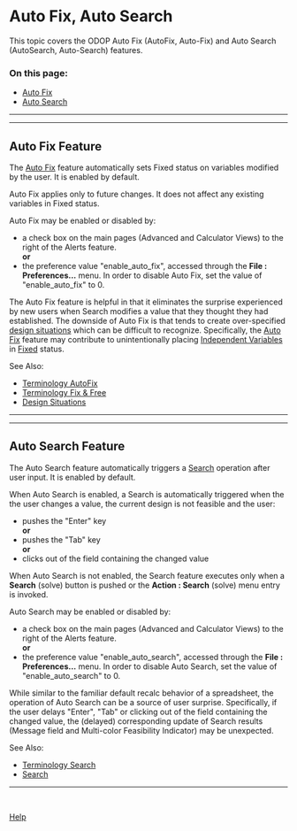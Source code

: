 # Auto Fix, Auto Search

This topic covers the ODOP Auto Fix (AutoFix, Auto-Fix) and Auto Search (AutoSearch, Auto-Search) features.

### On this page:  
 - [Auto Fix](autoFixAutoSearch.html#autoFix)  
 - [Auto Search](autoFixAutoSearch.html#autoSearch)  

___

<a id="autoFix"></a>  
___

## Auto Fix Feature   
The [Auto Fix](/docs/Help/terminology.html#autoFix) feature 
automatically sets Fixed status on variables modified by the user. 
It is enabled by default. 

Auto Fix applies only to future changes.
It does not affect any existing variables in Fixed status.

Auto Fix may be enabled or disabled by: 
 -  a check box on the main pages (Advanced and Calculator Views) to the right of the Alerts feature.   
 **or** 
 - the preference value "enable_auto_fix", accessed through the **File : Preferences...** menu. 
In order to disable Auto Fix, set the value of "enable_auto_fix" to 0. 

The Auto Fix feature is helpful in that it eliminates the surprise experienced by new users 
when Search modifies a value that they thought they had established. 
The downside of Auto Fix is that tends to create over-specified [design situations](/docs/Help/designSituations.html) 
which can be difficult to recognize. 
Specifically, the [Auto Fix](/docs/Help/terminology.html#autoFix) feature may contribute to unintentionally 
placing [Independent Variables](/docs/Help/terminology.html#independentVar) in [Fixed](/docs/Help/terminology.html#fix) status.

See Also:
 - [Terminology AutoFix](/docs/Help/terminology.html#autoFix)  
 - [Terminology Fix & Free](/docs/Help/terminology.html#fix)  
 - [Design Situations](/docs/Help/designSituations.html)  

___

<a id="autoSearch"></a>  
___

## Auto Search Feature
The Auto Search feature automatically triggers a [Search](/docs/Help/terminology.html#search) operation after user input.
It is enabled by default. 

When Auto Search is enabled, 
a Search is automatically triggered when the the user changes a value, the current design is not feasible and the user: 
 - pushes the "Enter" key <br/> **or** 
 - pushes the "Tab" key <br/> **or** 
 - clicks out of the field containing the changed value  
 
When Auto Search is not enabled, 
the Search feature executes only when a **Search** (solve) button is pushed or the **Action : Search** (solve) menu entry is invoked.

Auto Search may be enabled or disabled by: 
 -  a check box on the main pages (Advanced and Calculator Views) to the right of the Alerts feature.  
 **or** 
 - the preference value "enable_auto_search", accessed through the **File : Preferences...** menu. 
In order to disable Auto Search, set the value of "enable_auto_search" to 0.

While similar to the familiar default recalc behavior of a spreadsheet, 
the operation of Auto Search can be a source of user surprise. 
Specifically, if the user delays "Enter", "Tab" or clicking out of the field containing the changed value, 
the (delayed) corresponding update of Search results (Message field and Multi-color Feasibility Indicator) may be unexpected.  

See Also:
 - [Terminology Search](/docs/Help/terminology.html#search)  
 - [Search](/docs/Help/search.html)
 
___

&nbsp;
 
[Help](/docs/Help/index.html) 

&nbsp;
 
 